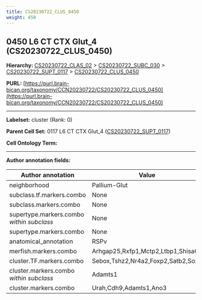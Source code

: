 ```yaml
---
title: CS20230722_CLUS_0450
weight: 450
---
```

## 0450 L6 CT CTX Glut_4 (CS20230722_CLUS_0450)
<b>Hierarchy: </b>
[CS20230722_CLAS_02](../CS20230722_CLAS_02) >
[CS20230722_SUBC_030](../CS20230722_SUBC_030) >
[CS20230722_SUPT_0117](../CS20230722_SUPT_0117) >
[CS20230722_CLUS_0450](../CS20230722_CLUS_0450)

**PURL:** [https://purl.brain-bican.org/taxonomy/CCN20230722/CS20230722_CLUS_0450](https://purl.brain-bican.org/taxonomy/CCN20230722/CS20230722_CLUS_0450)

---


**Labelset:** cluster (Rank: 0)

**Parent Cell Set:** 0117 L6 CT CTX Glut_4 ([CS20230722_SUPT_0117](../CS20230722_SUPT_0117))



**Cell Ontology Term:** 

[MARKER GENES.]: #


---

[TRANSFERRED ANNOTATIONS.]: #


[AUTHOR ANNOTATION FIELDS.]: #


**Author annotation fields:**

| Author annotation | Value |
|-------------------|-------|
|neighborhood|Pallium-Glut|
|subclass.tf.markers.combo|None|
|subclass.markers.combo|None|
|supertype.markers.combo _within subclass_|None|
|supertype.markers.combo|None|
|anatomical_annotation|RSPv|
|merfish.markers.combo|Arhgap25,Rxfp1,Mctp2,Ltbp1,Shisa6|
|cluster.TF.markers.combo|Sebox,Tshz2,Nr4a2,Foxp2,Satb2,Sox5|
|cluster.markers.combo _within subclass_|Adamts1|
|cluster.markers.combo|Urah,Cdh9,Adamts1,Ano3|
